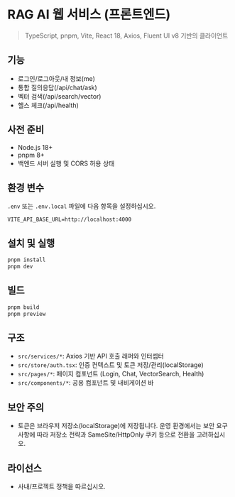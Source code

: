 # RAG AI 웹 서비스 (프론트엔드)

> TypeScript, pnpm, Vite, React 18, Axios, Fluent UI v8 기반의 클라이언트

## 기능

- 로그인/로그아웃/내 정보(me)
- 통합 질의응답(/api/chat/ask)
- 벡터 검색(/api/search/vector)
- 헬스 체크(/api/health)

## 사전 준비

- Node.js 18+
- pnpm 8+
- 백엔드 서버 실행 및 CORS 허용 상태

## 환경 변수

`.env` 또는 `.env.local` 파일에 다음 항목을 설정하십시오.

```
VITE_API_BASE_URL=http://localhost:4000
```

## 설치 및 실행

```bash
pnpm install
pnpm dev
```

## 빌드

```bash
pnpm build
pnpm preview
```

## 구조

- `src/services/*`: Axios 기반 API 호출 래퍼와 인터셉터
- `src/store/auth.tsx`: 인증 컨텍스트 및 토큰 저장/관리(localStorage)
- `src/pages/*`: 페이지 컴포넌트 (Login, Chat, VectorSearch, Health)
- `src/components/*`: 공용 컴포넌트 및 내비게이션 바

## 보안 주의

- 토큰은 브라우저 저장소(localStorage)에 저장됩니다. 운영 환경에서는 보안 요구사항에 따라 저장소 전략과 SameSite/HttpOnly 쿠키 등으로 전환을 고려하십시오.

## 라이선스

- 사내/프로젝트 정책을 따르십시오.
